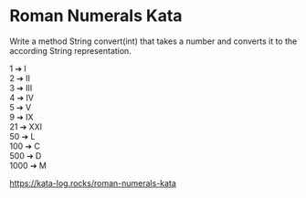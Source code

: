 # Roman Numerals Kata

Write a method String convert(int) that takes a number and converts it to the according String representation.

1 ➔ I  
2 ➔ II  
3 ➔ III  
4 ➔ IV  
5 ➔ V  
9 ➔ IX  
21 ➔ XXI  
50 ➔ L  
100 ➔ C  
500 ➔ D  
1000 ➔ M

https://kata-log.rocks/roman-numerals-kata